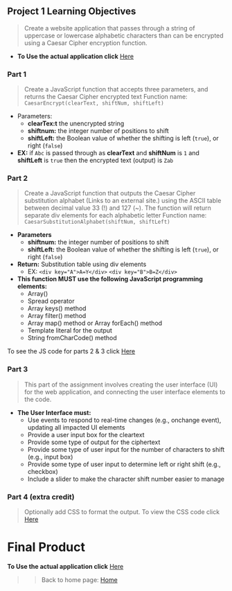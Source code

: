 ## Project 1 Learning Objectives
>Create a website application that passes through a string of uppercase or lowercase alphabetic characters than can be encrypted using a Caesar Cipher encryption function. 
- **To Use the actual application click** [Here](code/Project1.html)
### Part 1
>  Create a JavaScript function that accepts three parameters, and returns the Caesar Cipher encrypted text
Function name: `CaesarEncrypt(clearText, shiftNum, shiftLeft)`
- Parameters:
    - **clearTex:t** the unencrypted string
    - **shiftnum:**  the integer number of positions to shift
    - **shiftLeft:**  the Boolean value of whether the shifting is left (`true`), or right (`false`)
- **EX:** if `Abc` is passed through as **clearText** and **shiftNum** is `1` and **shiftLeft** is `true` then the encrypted text (output) is `Zab`

### Part 2 
>Create a JavaScript function that outputs the Caesar Cipher substitution alphabet (Links to an external site.) using the ASCII table between decimal value 33 (!) and 127 (~). The function will return separate div elements for each alphabetic letter
Function name: `CaesarSubstitutionAlphabet(shiftNum, shiftLeft)`
- **Parameters**
    - **shiftnum:**  the integer number of positions to shift
    - **shiftLeft:**  the Boolean value of whether the shifting is left (`true`), or right (`false`)
- **Return:** Substitution table using div elements
    - EX:   `<div key="A">A=Y</div>`
            `<div key="B">B=Z</div>`
- **This function MUST use the following JavaScript programming elements:**
    - Array()
    - Spread operator
    - Array keys() method
    - Array filter() method
    - Array map() method or Array forEach() method 
    - Template literal for the output
    -  String fromCharCode() method

To see the JS code for parts 2 & 3 click [Here](code/Project1.js)
### Part 3
> This part of the assignment involves creating the user interface (UI) for the web application, and connecting the user interface elements to the code.
- **The User Interface must:**
    - Use events to respond to real-time changes (e.g., onchange event), updating all impacted UI elements
    - Provide a user input box for the cleartext
    - Provide some type of output for the ciphertext
    - Provide some type of user input for the number of characters to shift (e.g., input box)
    - Provide some type of user input to determine left or right shift (e.g., checkbox)
    - Include a slider to make the character shift number easier to manage
### Part 4 (extra credit)
> Optionally add CSS to format the output. 
To view the CSS code click [Here](code/Project1.css)


# Final Product
**To Use the actual application click** [Here](code/Project1.html)

>> Back to home page:
[Home](https://rweston233.github.io/)